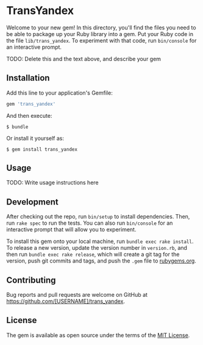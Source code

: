 # TransYandex

Welcome to your new gem! In this directory, you'll find the files you need to be able to package up your Ruby library into a gem. Put your Ruby code in the file `lib/trans_yandex`. To experiment with that code, run `bin/console` for an interactive prompt.

TODO: Delete this and the text above, and describe your gem

## Installation

Add this line to your application's Gemfile:

```ruby
gem 'trans_yandex'
```

And then execute:

    $ bundle

Or install it yourself as:

    $ gem install trans_yandex

## Usage

TODO: Write usage instructions here

## Development

After checking out the repo, run `bin/setup` to install dependencies. Then, run `rake spec` to run the tests. You can also run `bin/console` for an interactive prompt that will allow you to experiment.

To install this gem onto your local machine, run `bundle exec rake install`. To release a new version, update the version number in `version.rb`, and then run `bundle exec rake release`, which will create a git tag for the version, push git commits and tags, and push the `.gem` file to [rubygems.org](https://rubygems.org).

## Contributing

Bug reports and pull requests are welcome on GitHub at https://github.com/[USERNAME]/trans_yandex.

## License

The gem is available as open source under the terms of the [MIT License](https://opensource.org/licenses/MIT).
